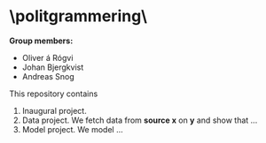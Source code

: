# \politgrammering\

**Group members:**
- Oliver á Rógvi
- Johan Bjergkvist
- Andreas Snog

This repository contains  
1. Inaugural project. 
2. Data project. We fetch data from **source x** on **y** and show that ...
3. Model project. We model ...
